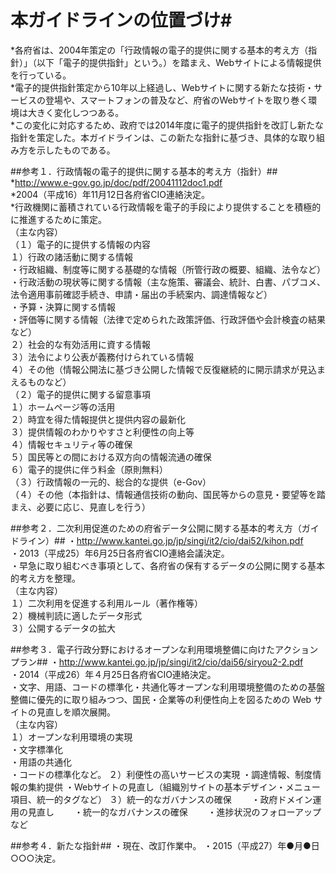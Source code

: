 # 本ガイドラインの位置づけ#
*各府省は、2004年策定の「行政情報の電子的提供に関する基本的考え方（指針）」（以下「電子的提供指針」という。）を踏まえ、Webサイトによる情報提供を行っている。  
*電子的提供指針策定から10年以上経過し、Webサイトに関する新たな技術・サービスの登場や、スマートフォンの普及など、府省のWebサイトを取り巻く環境は大きく変化しつつある。  
*この変化に対応するため、政府では2014年度に電子的提供指針を改訂し新たな指針を策定した。本ガイドラインは、この新たな指針に基づき、具体的な取り組み方を示したものである。　　

##参考１．行政情報の電子的提供に関する基本的考え方（指針）##
*http://www.e-gov.go.jp/doc/pdf/20041112doc1.pdf  
*2004（平成16）年11月12日各府省CIO連絡決定。  
*行政機関に蓄積されている行政情報を電子的手段により提供することを積極的に推進するために策定。  
（主な内容）  
（１）電子的に提供する情報の内容  
１）行政の諸活動に関する情報  
・行政組織、制度等に関する基礎的な情報（所管行政の概要、組織、法令など）  
・行政活動の現状等に関する情報（主な施策、審議会、統計、白書、パブコメ、法令適用事前確認手続き、申請・届出の手続案内、調達情報など）  
・予算・決算に関する情報  
・評価等に関する情報（法律で定められた政策評価、行政評価や会計検査の結果など）  
２）社会的な有効活用に資する情報  
３）法令により公表が義務付けられている情報  
４）その他（情報公開法に基づき公開した情報で反復継続的に開示請求が見込まえるものなど）  
（２）電子的提供に関する留意事項  
１）ホームページ等の活用  
２）時宜を得た情報提供と提供内容の最新化  
３）提供情報のわかりやすさと利便性の向上等  
４）情報セキュリティ等の確保  
５）国民等との間における双方向の情報流通の確保  
６）電子的提供に伴う料金（原則無料）  
（３）行政情報の一元的、総合的な提供（e-Gov）  
（４）その他（本指針は、情報通信技術の動向、国民等からの意見・要望等を踏まえ、必要に応じ、見直しを行う）  

##参考２．二次利用促進のための府省データ公開に関する基本的考え方（ガイドライン）##
・http://www.kantei.go.jp/jp/singi/it2/cio/dai52/kihon.pdf  
・2013（平成25）年6月25日各府省CIO連絡会議決定。  
・早急に取り組むべき事項として、各府省の保有するデータの公開に関する基本的考え方を整理。  
（主な内容）  
１）二次利用を促進する利用ルール（著作権等）  
２）機械判読に適したデータ形式  
３）公開するデータの拡大  

##参考３．電子行政分野におけるオープンな利用環境整備に向けたアクションプラン##
・http://www.kantei.go.jp/jp/singi/it2/cio/dai56/siryou2-2.pdf  
・2014（平成26）年４月25日各府省CIO連絡決定。  
・文字、用語、コードの標準化・共通化等オープンな利用環境整備のための基盤整備に優先的に取り組みつつ、国民・企業等の利便性向上を図るための Web サイトの見直しを順次展開。  
（主な内容）  
１）オープンな利用環境の実現  
・文字標準化  
・用語の共通化  
・コードの標準化など。
２）利便性の高いサービスの実現
・調達情報、制度情報の集約提供
・Webサイトの見直し（組織別サイトの基本デザイン・メニュー項目、統一的タグなど）
３）統一的なガバナンスの確保
　　・政府ドメイン運用の見直し
　　・統一的なガバナンスの確保
　　・進捗状況のフォローアップなど

##参考４．新たな指針##
・現在、改訂作業中。
・2015（平成27）年●月●日○○○決定。
